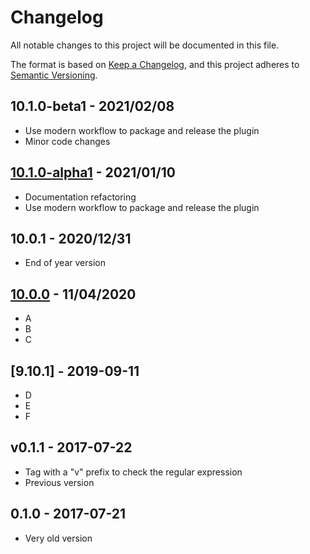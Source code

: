 # Changelog

All notable changes to this project will be documented in this file.

The format is based on [Keep a Changelog](https://keepachangelog.com/en/1.0.0/),
and this project adheres to [Semantic Versioning](https://semver.org/spec/v2.0.0.html).

## 10.1.0-beta1 - 2021/02/08

- Use modern workflow to package and release the plugin
- Minor code changes

## [10.1.0-alpha1](https://github.com/BRGM/gml_application_schema_toolbox/releases/tag/1.2.1-beta1) - 2021/01/10

- Documentation refactoring
- Use modern workflow to package and release the plugin

## 10.0.1 - 2020/12/31

- End of year version

## [10.0.0](https://github.com/opengisch/qgis-plugin-ci/releases/tag/1.8.4) - 11/04/2020

- A
- B
- C

## [9.10.1] - 2019-09-11

- D
- E
- F

## v0.1.1 - 2017-07-22

* Tag with a "v" prefix to check the regular expression
* Previous version

## 0.1.0 - 2017-07-21

* Very old version
